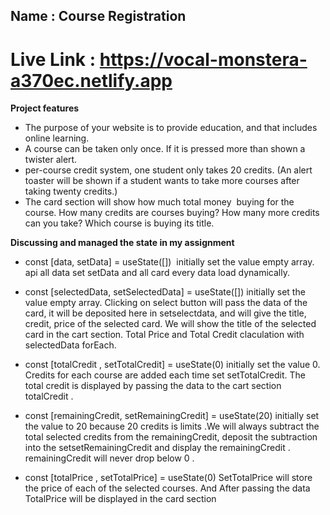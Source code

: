 ## Name :  Course Registration ##
# Live Link : https://vocal-monstera-a370ec.netlify.app
**Project features**
* The purpose of your website is to provide education, and that includes online learning.
* A course can be taken only once. If it is pressed more than shown a twister alert.
* per-course credit system, one student only takes 20 credits. (An alert toaster will be shown if a student wants to take more courses after taking twenty credits.)
* The card section will show how much total money  buying for the course. How many credits are courses buying? How many more credits can you take? Which course is buying its title.
 



**Discussing and managed the state in my assignment**

* const [data, setData] = useState([]) 
initially set the value empty array. api all data set setData and all card every data load dynamically.

* const [selectedData, setSelectedData] = useState([])
initially set the value empty array. Clicking on select button will pass the data of the card, it will be deposited here in setselectdata, and will give the title, credit, price of the selected card. We will show the title of the selected card in the cart section. Total Price and Total Credit claculation with selectedData forEach.

* const [totalCredit , setTotalCredit] = useState(0)
initially set the value 0.  Credits for each course are added each time set setTotalCredit. The total credit is displayed by passing the data to the cart section totalCredit .


* const [remainingCredit, setRemainingCredit] = useState(20)
initially set the value to 20 because 20 credits is limits .We will always subtract the total selected credits from the remainingCredit, deposit the subtraction into the setsetRemainingCredit and display the remainingCredit . remainingCredit will never drop below 0 .

* const [totalPrice , setTotalPrice] = useState(0)
SetTotalPrice will store the price of each of the selected courses. And After passing the data TotalPrice will be displayed in the card section 
  
